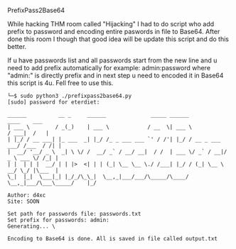  PrefixPass2Base64

While hacking THM  room called "Hijacking" I had to do script who add prefix to password and encoding entire paswords in file to Base64. After done this room I though that good idea will be update this script and do this better. 

If u have passwords list and all passwords start from the new line and u need to add prefix automatically for example: admin:password where "admin:" is directly prefix and in next step u need to encoded it in Base64 this script is 4u. Fell free to use this.


```┌──(eterdiet㉿bypassbyte)-[~/THM_CTFS/Hijacking]
└─$ sudo python3 ./prefixpass2base64.py
[sudo] password for eterdiet: 

______          __ _     ______              _____ ______                 ____    ___ 
| ___ \        / _(_)    | ___ \            / __  \| ___ \               / ___|  /   |
| |_/ / __ ___| |_ ___  _| |_/ /_ _ ___ ___ `' / /'| |_/ / __ _ ___  ___/ /___  / /| |
|  __/ '__/ _ \  _| \ \/ /  __/ _` / __/ __|  / /  | ___ \/ _` / __|/ _ \ ___ \/ /_| |
| |  | | |  __/ | | |>  <| | | (_| \__ \__ \./ /___| |_/ / (_| \__ \  __/ \_/ |\___  |
\_|  |_|  \___|_| |_/_/\_\_|  \__,_|___/___/\_____/\____/ \__,_|___/\___\_____/    |_/

Author: d4xc
Site: SOON

Set path for passwords file: passwords.txt
Set prefix for passwords: admin:
Generating... \

Encoding to Base64 is done. All is saved in file called output.txt
```

